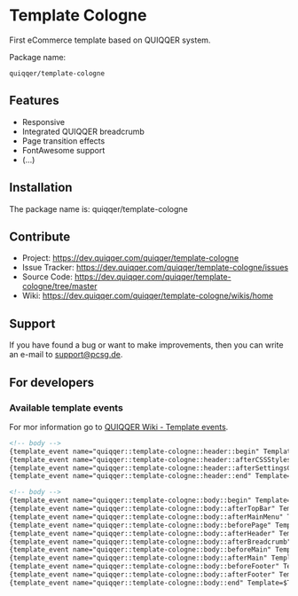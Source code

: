 Template Cologne
======

First eCommerce template based on QUIQQER system.

Package name:

    quiqqer/template-cologne
    
Features
--------

- Responsive
- Integrated QUIQQER breadcrumb
- Page transition effects
- FontAwesome support
- (...)

Installation
------------

The package name is: quiqqer/template-cologne


Contribute
----------

- Project: https://dev.quiqqer.com/quiqqer/template-cologne
- Issue Tracker: https://dev.quiqqer.com/quiqqer/template-cologne/issues
- Source Code: https://dev.quiqqer.com/quiqqer/template-cologne/tree/master
- Wiki: https://dev.quiqqer.com/quiqqer/template-cologne/wikis/home


Support
-------

If you have found a bug or want to make improvements,
then you can write an e-mail to support@pcsg.de.

For developers
--------------


### Available template events
For mor information go to
 [QUIQQER Wiki - Template events](https://dev.quiqqer.com/quiqqer/quiqqer/wikis/design_standard#template-events).


```html
<!-- body -->
{template_event name="quiqqer::template-cologne::header::begin" Template=$Template}
{template_event name="quiqqer::template-cologne::header::afterCSSStyles" Template=$Template}
{template_event name="quiqqer::template-cologne::header::afterSettingsCSS" Template=$Template}
{template_event name="quiqqer::template-cologne::header::end" Template=$Template}

<!-- body -->
{template_event name="quiqqer::template-cologne::body::begin" Template=$Template}
{template_event name="quiqqer::template-cologne::body::afterTopBar" Template=$Template}
{template_event name="quiqqer::template-cologne::body::afterMainMenu" Template=$Template}
{template_event name="quiqqer::template-cologne::body::beforePage" Template=$Template}
{template_event name="quiqqer::template-cologne::body::afterHeader" Template=$Template}
{template_event name="quiqqer::template-cologne::body::afterBreadcrumb" Template=$Template}
{template_event name="quiqqer::template-cologne::body::beforeMain" Template=$Template}
{template_event name="quiqqer::template-cologne::body::afterMain" Template=$Template}
{template_event name="quiqqer::template-cologne::body::beforeFooter" Template=$Template}
{template_event name="quiqqer::template-cologne::body::afterFooter" Template=$Template}
{template_event name="quiqqer::template-cologne::body::end" Template=$Template}
```
